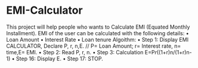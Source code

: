 # EMI-Calculator
This project will help people who wants to Calculate EMI (Equated Monthly Installment).  EMI of the user can be calculated with the following details:  • Loan Amount • Interest Rate • Loan tenure  Algoithm:  • Step 1: Display EMI CALCULATOR, Declare P, r, n,E.  // P= Loan Amount; r= Interest rate, n= time,E= EMI. • Step 2: Read P, r, n. • Step 3: Calculation E=P*r*((1+r)n/(1+r)n-1) • Step 16: Display E. • Step 17: STOP.
